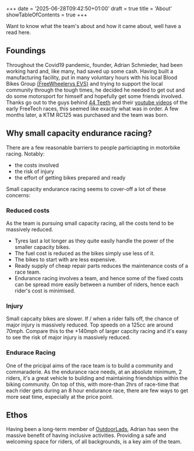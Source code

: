 +++
date = '2025-06-28T09:42:50+01:00'
draft = true
title = 'About'
showTableOfContents = true
+++

Want to know what the team's about and how it came about, well have  a read here.

## Foundings
Throughout the Covid19 pandemic, founder, Adrian Schmieder, had been working hard and, like many, had saved up some cash.  Having built a manufacturing facility, put in many voluntary hours with his local Blood Bikes Group [(FreeWheelervs EVS)](https://freewheelers.org.uk/) and trying to support the local community through the tough times, he decided he needed to get out and do some motorsport for himself and hopefully get some friends involved.  Thanks go out to the guys behind [44 Teeth](https://www.44teeth.com/) and their [youtube videos](https://www.youtube.com/@FortyFourTeeth) of the early FreeTech races, this seemed like exactly what was in order.  A few months later, a KTM RC125 was purchased and the team was born.


## Why small capacity endurance racing?

There are a few reasonable barriers to people particiapting in motorbike racing.  Notably:
- the costs involved
- the risk of injury
- the effort of getting bikes prepared and ready

Small capacity endurance racing seems to cover-off a lot of these concerns:

### Reduced costs
As the team is pursuing small capacity racing, all the costs tend to be massively reduced.  
- Tyres last a lot longer as they quite easily handle the power of the smaller capacity bikes.
- The fuel cost is reduced as the bikes simply use less of it.
- The bikes to start with are less expensive.
- Ready supply of cheap repair parts reduces the maintenance costs of a race team.
- Endurance racing involves a team, and hence some of the fixed costs can be spread more easily between a number of riders, hence each rider's cost is minimised.

### Injury
Small capcaity bikes are slower.  If / when a rider falls off, the chance of major injury is massively reduced.  Top speeds on a 125cc are around 70mph.  Compare this to the +140mph of larger capcity racing and it's easy to see the risk of major injury is massively reduced.

### Endurace Racing
One of the pricipal aims of the race team is to build a community and commaraderie.  As the endurance race needs, at an absolute minimum, 2 riders, it's a great vehicle to building and maintaining friendships within the biking community.  On top of this, with more-than 2hrs of race-time that each rider gets during an 8 hour endurance race, there are few ways to get more seat time, especially at the price point.

## Ethos
Having been a long-term member of [OutdoorLads](https://www.outdoorlads.com/), Adrian has seen the massive benefit of having inclusive activities.  Providing a safe and welcoming space for riders, of all backgrounds, is a key aim of the team. 
